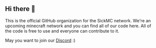 ## Hi there 👋

This is the official GitHub organization for the SickMC network. 
We're an upcoming minecraft network and you can find all of our code here.
All of the code is free to use and everyone can contribute to it.

May you want to join our [Discord](https://discord.gg/emTX78nhnz) :) 
